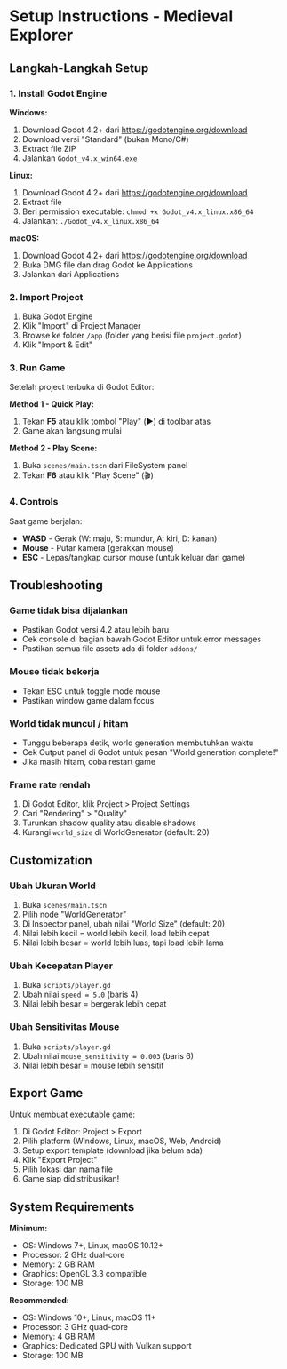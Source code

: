 # Setup Instructions - Medieval Explorer

## Langkah-Langkah Setup

### 1. Install Godot Engine

**Windows:**
1. Download Godot 4.2+ dari https://godotengine.org/download
2. Download versi "Standard" (bukan Mono/C#)
3. Extract file ZIP
4. Jalankan `Godot_v4.x_win64.exe`

**Linux:**
1. Download Godot 4.2+ dari https://godotengine.org/download
2. Extract file
3. Beri permission executable: `chmod +x Godot_v4.x_linux.x86_64`
4. Jalankan: `./Godot_v4.x_linux.x86_64`

**macOS:**
1. Download Godot 4.2+ dari https://godotengine.org/download
2. Buka DMG file dan drag Godot ke Applications
3. Jalankan dari Applications

### 2. Import Project

1. Buka Godot Engine
2. Klik "Import" di Project Manager
3. Browse ke folder `/app` (folder yang berisi file `project.godot`)
4. Klik "Import & Edit"

### 3. Run Game

Setelah project terbuka di Godot Editor:

**Method 1 - Quick Play:**
1. Tekan **F5** atau klik tombol "Play" (▶️) di toolbar atas
2. Game akan langsung mulai

**Method 2 - Play Scene:**
1. Buka `scenes/main.tscn` dari FileSystem panel
2. Tekan **F6** atau klik "Play Scene" (🎬)

### 4. Controls

Saat game berjalan:
- **WASD** - Gerak (W: maju, S: mundur, A: kiri, D: kanan)
- **Mouse** - Putar kamera (gerakkan mouse)
- **ESC** - Lepas/tangkap cursor mouse (untuk keluar dari game)

## Troubleshooting

### Game tidak bisa dijalankan
- Pastikan Godot versi 4.2 atau lebih baru
- Cek console di bagian bawah Godot Editor untuk error messages
- Pastikan semua file assets ada di folder `addons/`

### Mouse tidak bekerja
- Tekan ESC untuk toggle mode mouse
- Pastikan window game dalam focus

### World tidak muncul / hitam
- Tunggu beberapa detik, world generation membutuhkan waktu
- Cek Output panel di Godot untuk pesan "World generation complete!"
- Jika masih hitam, coba restart game

### Frame rate rendah
1. Di Godot Editor, klik Project > Project Settings
2. Cari "Rendering" > "Quality"
3. Turunkan shadow quality atau disable shadows
4. Kurangi `world_size` di WorldGenerator (default: 20)

## Customization

### Ubah Ukuran World
1. Buka `scenes/main.tscn`
2. Pilih node "WorldGenerator"
3. Di Inspector panel, ubah nilai "World Size" (default: 20)
4. Nilai lebih kecil = world lebih kecil, load lebih cepat
5. Nilai lebih besar = world lebih luas, tapi load lebih lama

### Ubah Kecepatan Player
1. Buka `scripts/player.gd`
2. Ubah nilai `speed = 5.0` (baris 4)
3. Nilai lebih besar = bergerak lebih cepat

### Ubah Sensitivitas Mouse
1. Buka `scripts/player.gd`
2. Ubah nilai `mouse_sensitivity = 0.003` (baris 6)
3. Nilai lebih besar = mouse lebih sensitif

## Export Game

Untuk membuat executable game:

1. Di Godot Editor: Project > Export
2. Pilih platform (Windows, Linux, macOS, Web, Android)
3. Setup export template (download jika belum ada)
4. Klik "Export Project"
5. Pilih lokasi dan nama file
6. Game siap didistribusikan!

## System Requirements

**Minimum:**
- OS: Windows 7+, Linux, macOS 10.12+
- Processor: 2 GHz dual-core
- Memory: 2 GB RAM
- Graphics: OpenGL 3.3 compatible
- Storage: 100 MB

**Recommended:**
- OS: Windows 10+, Linux, macOS 11+
- Processor: 3 GHz quad-core
- Memory: 4 GB RAM
- Graphics: Dedicated GPU with Vulkan support
- Storage: 100 MB
